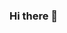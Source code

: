 ### Hi there 👋

<!--
**sebasgclement/sebasgclement** is a ✨ _special_ ✨ repository because its `README.md` (this file) appears on your GitHub profile.

Here are some ideas to get you started:

- 🔭 I’m currently working as a teacher and developer trainer, but I also want to become one.
- 🌱 I’m currently learning about machine learning.
- 💬 Ask me about anything about any code
- 📫 How to reach me: 
                      - [email](sebasclement.sc@gmail.com)
                      - [Instagram](https://instagram.com/sebasc_21)
                      - [YouTube](https://youtube.com/sebasclement)
-->
